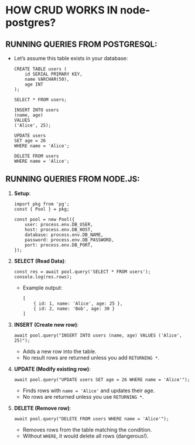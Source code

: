 # HOW CRUD WORKS IN node-postgres?

## RUNNING QUERIES FROM POSTGRESQL:

- Let’s assume this table exists in your database:

  ```
  CREATE TABLE users (
      id SERIAL PRIMARY KEY,
      name VARCHAR(50),
      age INT
  );

  SELECT * FROM users;

  INSERT INTO users
  (name, age)
  VALUES
  ('Alice', 25);

  UPDATE users
  SET age = 26
  WHERE name = 'Alice';

  DELETE FROM users
  WHERE name = 'Alice';
  ```

## RUNNING QUERIES FROM NODE.JS:

1. **Setup**:

   ```
   import pkg from 'pg';
   const { Pool } = pkg;

   const pool = new Pool({
       user: process.env.DB_USER,
       host: process.env.DB_HOST,
       database: process.env.DB_NAME,
       password: process.env.DB_PASSWORD,
       port: process.env.DB_PORT,
   });
   ```

2. **SELECT (Read Data)**:

   ```
   const res = await pool.query('SELECT * FROM users');
   console.log(res.rows);
   ```

   - Example output:

     ```
     [
         { id: 1, name: 'Alice', age: 25 },
         { id: 2, name: 'Bob', age: 30 }
     ]
     ```

3. **INSERT (Create new row)**:

   ```
   await pool.query("INSERT INTO users (name, age) VALUES ('Alice', 25)");
   ```

   - Adds a new row into the table.
   - No result rows are returned unless you add `RETURNING *`.

4. **UPDATE (Modify existing row)**:

   ```
   await pool.query("UPDATE users SET age = 26 WHERE name = 'Alice'");
   ```

   - Finds rows with `name = 'Alice'` and updates their age.
   - No rows are returned unless you use `RETURNING *`.

5. **DELETE (Remove row)**:

   ```
   await pool.query("DELETE FROM users WHERE name = 'Alice'");
   ```

   - Removes rows from the table matching the condition.
   - Without `WHERE`, it would delete all rows (dangerous!).
